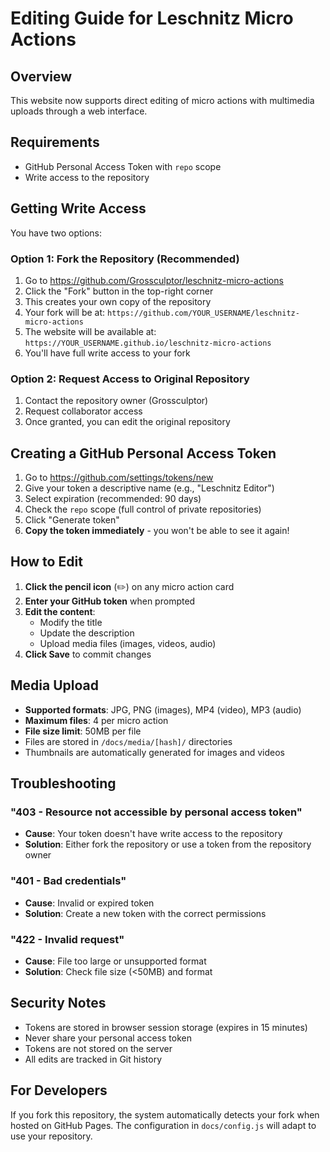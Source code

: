 # Editing Guide for Leschnitz Micro Actions

## Overview
This website now supports direct editing of micro actions with multimedia uploads through a web interface.

## Requirements
- GitHub Personal Access Token with `repo` scope
- Write access to the repository

## Getting Write Access

You have two options:

### Option 1: Fork the Repository (Recommended)
1. Go to https://github.com/Grossculptor/leschnitz-micro-actions
2. Click the "Fork" button in the top-right corner
3. This creates your own copy of the repository
4. Your fork will be at: `https://github.com/YOUR_USERNAME/leschnitz-micro-actions`
5. The website will be available at: `https://YOUR_USERNAME.github.io/leschnitz-micro-actions`
6. You'll have full write access to your fork

### Option 2: Request Access to Original Repository
1. Contact the repository owner (Grossculptor)
2. Request collaborator access
3. Once granted, you can edit the original repository

## Creating a GitHub Personal Access Token

1. Go to https://github.com/settings/tokens/new
2. Give your token a descriptive name (e.g., "Leschnitz Editor")
3. Select expiration (recommended: 90 days)
4. Check the `repo` scope (full control of private repositories)
5. Click "Generate token"
6. **Copy the token immediately** - you won't be able to see it again!

## How to Edit

1. **Click the pencil icon** (✏️) on any micro action card
2. **Enter your GitHub token** when prompted
3. **Edit the content**:
   - Modify the title
   - Update the description
   - Upload media files (images, videos, audio)
4. **Click Save** to commit changes

## Media Upload

- **Supported formats**: JPG, PNG (images), MP4 (video), MP3 (audio)
- **Maximum files**: 4 per micro action
- **File size limit**: 50MB per file
- Files are stored in `/docs/media/[hash]/` directories
- Thumbnails are automatically generated for images and videos

## Troubleshooting

### "403 - Resource not accessible by personal access token"
- **Cause**: Your token doesn't have write access to the repository
- **Solution**: Either fork the repository or use a token from the repository owner

### "401 - Bad credentials"
- **Cause**: Invalid or expired token
- **Solution**: Create a new token with the correct permissions

### "422 - Invalid request"
- **Cause**: File too large or unsupported format
- **Solution**: Check file size (<50MB) and format

## Security Notes

- Tokens are stored in browser session storage (expires in 15 minutes)
- Never share your personal access token
- Tokens are not stored on the server
- All edits are tracked in Git history

## For Developers

If you fork this repository, the system automatically detects your fork when hosted on GitHub Pages. The configuration in `docs/config.js` will adapt to use your repository.